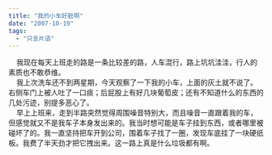 ```yaml
---
title: "我的小车好脏啊"
date: "2007-10-19"
tags: 
  - "只言片语"
---
```


    我现在每天上班走的路是一条比较差的路，人车混行，路上坑坑洼洼，行人的素质也不敢恭维。  
    我上次洗车还不到两星期，今天观察了一下我的小车，上面的灰土就不说了。右侧车门上被人吐了一口痰；后屁股上有好几块葡萄皮；还有不知道什么的东西的几处污迹，别提多恶心了。  
    早上上班来，走到半路突然觉得周围噪音特别大，而且噪音一直跟着我的车，但感觉就又不是我车子本身发出来的。我当时想可能是车子挂到东西，或者哪里被碰坏了的。我一直坚持把车开到公司，围着车子找了一圈，发现车底挂了一块硬纸板。我费了半天劲才把它拽出来。这一路上真是什么垃圾都有啊。
